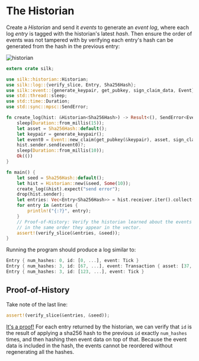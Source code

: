The Historian
===

Create a *Historian* and send it *events* to generate an *event log*, where each log *entry*
is tagged with the historian's latest *hash*. Then ensure the order of events was not tampered
with by verifying each entry's hash can be generated from the hash in the previous entry:

![historian](https://user-images.githubusercontent.com/55449/36950845-459bdb58-1fb9-11e8-850e-894586f3729b.png)

```rust
extern crate silk;

use silk::historian::Historian;
use silk::log::{verify_slice, Entry, Sha256Hash};
use silk::event::{generate_keypair, get_pubkey, sign_claim_data, Event};
use std::thread::sleep;
use std::time::Duration;
use std::sync::mpsc::SendError;

fn create_log(hist: &Historian<Sha256Hash>) -> Result<(), SendError<Event<Sha256Hash>>> {
    sleep(Duration::from_millis(15));
    let asset = Sha256Hash::default();
    let keypair = generate_keypair();
    let event0 = Event::new_claim(get_pubkey(&keypair), asset, sign_claim_data(&asset, &keypair));
    hist.sender.send(event0)?;
    sleep(Duration::from_millis(10));
    Ok(())
}

fn main() {
    let seed = Sha256Hash::default();
    let hist = Historian::new(&seed, Some(10));
    create_log(&hist).expect("send error");
    drop(hist.sender);
    let entries: Vec<Entry<Sha256Hash>> = hist.receiver.iter().collect();
    for entry in &entries {
        println!("{:?}", entry);
    }
    // Proof-of-History: Verify the historian learned about the events
    // in the same order they appear in the vector.
    assert!(verify_slice(&entries, &seed));
}
```

Running the program should produce a log similar to:

```rust
Entry { num_hashes: 0, id: [0, ...], event: Tick }
Entry { num_hashes: 3, id: [67, ...], event: Transaction { asset: [37, ...] } }
Entry { num_hashes: 3, id: [123, ...], event: Tick }
```

Proof-of-History
---

Take note of the last line:

```rust
assert!(verify_slice(&entries, &seed));
```

[It's a proof!](https://en.wikipedia.org/wiki/Curry–Howard_correspondence) For each entry returned by the
historian, we can verify that `id` is the result of applying a sha256 hash to the previous `id`
exactly `num_hashes` times, and then hashing then event data on top of that. Because the event data is
included in the hash, the events cannot be reordered without regenerating all the hashes.
